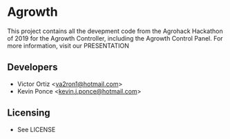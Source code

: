 # Agrowth
This project contains all the devepment code from the Agrohack Hackathon 
of 2019 for the Agrowth Controller, including the Agrowth Control Panel. 
For more information, visit our PRESENTATION
## Developers
 - Victor Ortiz <<va2ron1@hotmail.com>>
 - Kevin Ponce <<kevin.j.ponce@hotmail.com>>
## Licensing
 - See LICENSE
